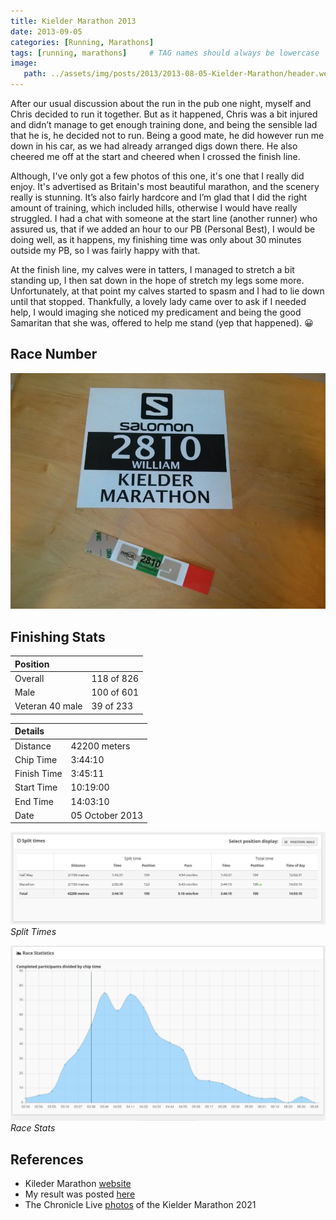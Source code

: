 ```yaml
---
title: Kielder Marathon 2013
date: 2013-09-05
categories: [Running, Marathons]
tags: [running, marathons]     # TAG names should always be lowercase
image:
   path: ../assets/img/posts/2013/2013-08-05-Kielder-Marathon/header.webp
---
```


After our usual discussion about the run in the pub one night, myself and Chris decided to run it together. But as it happened, Chris was a bit injured and didn’t manage to get enough training done, and being the sensible lad that he is, he decided not to run. Being a good mate, he did however run me down in his car, as we had already arranged digs down there. He also cheered me off at the start and cheered when I crossed the finish line.

Although, I've only got a few photos of this one, it's one that I really did enjoy. It's advertised as Britain's most beautiful marathon, and the scenery really is stunning. It’s also fairly hardcore and I’m glad that I did the right amount of training, which included hills, otherwise I would have really  struggled. I  had a chat with someone at the start line (another runner) who assured us, that if we added an hour to our PB (Personal Best), I would be doing well, as it happens, my finishing time was only about 30 minutes outside my PB, so I was fairly happy with that.

At the finish line, my calves were in tatters, I managed to stretch a bit standing up, I then sat down in the hope of stretch my legs some more. Unfortunately, at that point my calves started to spasm and I had to lie down until that stopped. Thankfully, a lovely lady came over to ask if I needed help, I would imaging she noticed my predicament and being the good Samaritan that she was, offered to help me stand (yep that happened). 😀

## Race Number

![Race Number](../assets/img/posts/2013/2013-08-05-Kielder-Marathon/Race_Number.webp)

## Finishing Stats

| Position        |             |
| :-------------- | :---------- |
| Overall         | 118 of 826  |
| Male            | 100 of 601  |
| Veteran 40 male | 39 of 233   |

| Details         |                  |
| :-------------- | :--------------- |
| Distance        | 42200 meters     |
| Chip Time       | 3:44:10          |
| Finish Time     | 3:45:11          |
| Start Time      | 10:19:00         |
| End Time        | 14:03:10         |
| Date            | 05 October 2013  |

![Split Times ](../assets/img/posts/2013/2013-08-05-Kielder-Marathon/Results2.webp)
_Split Times_

![Race Stats](../assets/img/posts/2013/2013-08-05-Kielder-Marathon/Results3.webp)
_Race Stats_

## References

* Kileder Marathon [website](https://kieldermarathon.com/)
* My result was posted [here](https://resultsbase.net/event/1443/results/747676)
* The Chronicle Live [photos](https://www.chroniclelive.co.uk/news/north-east-news/gallery/kielder-marathon-2021-photos-northumberland-21749539) of the Kielder Marathon 2021
